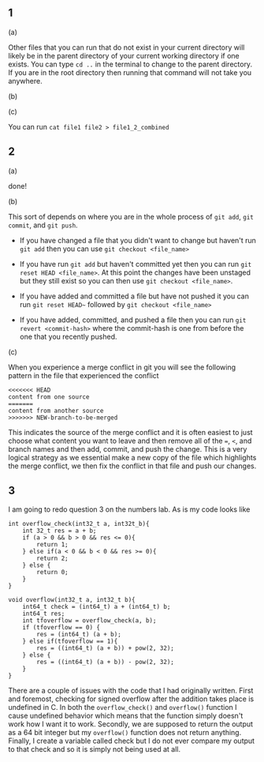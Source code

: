 ## 1

(a)

Other files that you can run that do not exist in your current directory will likely be in the parent directory of your current working directory if one exists. You can type `cd ..` in the terminal to change to the parent directory. If you are in the root directory then running that command will not take you anywhere. 

(b)


(c)

You can run `cat file1 file2 > file1_2_combined`


## 2

(a)

done!

(b)

This sort of depends on where you are in the whole process of `git add`, `git commit`, and `git push`.

- If you have changed a file that you didn't want to change but haven't run `git add` then you can use `git checkout <file_name>`

- If you have run `git add` but haven't committed yet then you can run `git reset HEAD <file_name>`. At this point the changes have been unstaged but they still exist so you can then use `git checkout <file_name>`.

- If you have added and committed a file but have not pushed it you can run `git reset HEAD~` followed by `git checkout <file_name>`

- If you have added, committed, and pushed a file then you can run `git revert <commit-hash>` where the commit-hash is one from before the one that you recently pushed.

(c)

When you experience a merge conflict in git you will see the following pattern in the file that experienced the conflict

```
<<<<<<< HEAD 
content from one source
=======
content from another source
>>>>>>> NEW-branch-to-be-merged
```

This indicates the source of the merge conflict and it is often easiest to just choose what content you want to leave and then remove all of the `=`, `<`, and branch names and then add, commit, and push the change. This is a very logical strategy as we essential make a new copy of the file which highlights the merge conflict, we then fix the conflict in that file and push our changes.


## 3

I am going to redo question 3 on the numbers lab. As is my code looks like 

```
int overflow_check(int32_t a, int32t_b){
    int 32_t res = a + b;
    if (a > 0 && b > 0 && res <= 0){
        return 1;
    } else if(a < 0 && b < 0 && res >= 0){ 
        return 2;
    } else {
        return 0;
    }
}

void overflow(int32_t a, int32_t b){
    int64_t check = (int64_t) a + (int64_t) b;
    int64_t res;
    int tfoverflow = overflow_check(a, b);
    if (tfoverflow == 0) {
        res = (int64_t) (a + b);
    } else if(tfoverflow == 1){
        res = ((int64_t) (a + b)) + pow(2, 32); 
    } else {
        res = ((int64_t) (a + b)) - pow(2, 32);
    }
}
```

There are a couple of issues with the code that I had originally written. First and foremost, checking for signed overflow after the addition takes place is undefined in C. In both the `overflow_check()` and `overflow()` function I cause undefined behavior which means that the function simply doesn't work how I want it to work. Secondly, we are supposed to return the output as a 64 bit integer but my `overflow()` function does not return anything. Finally, I create a variable called
check but I do not ever compare my output to that check and so it is simply not being used at all.






